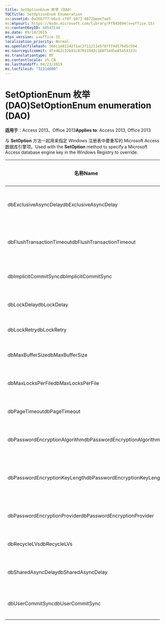 ```yaml
---
title: SetOptionEnum 枚举 (DAO)
TOCTitle: SetOptionEnum Enumeration
ms:assetid: 0a26b7f7-b6cd-cf0f-1071-d872beeefaa5
ms:mtpsurl: https://msdn.microsoft.com/library/Ff845094(v=office.15)
ms:contentKeyID: 48543144
ms.date: 09/18/2015
mtps_version: v=office.15
localization_priority: Normal
ms.openlocfilehash: 566c1e01242f1ac3711211e5f87ff4d176d5c594
ms.sourcegitcommit: 8fe462c32b91c87911942c188f3445e85a54137c
ms.translationtype: MT
ms.contentlocale: zh-CN
ms.lasthandoff: 04/23/2019
ms.locfileid: "32314600"
---
```

# <a name="setoptionenum-enumeration-dao"></a><span data-ttu-id="5ba96-102">SetOptionEnum 枚举 (DAO)</span><span class="sxs-lookup"><span data-stu-id="5ba96-102">SetOptionEnum enumeration (DAO)</span></span>


<span data-ttu-id="5ba96-103">**适用于**：Access 2013、Office 2013</span><span class="sxs-lookup"><span data-stu-id="5ba96-103">**Applies to**: Access 2013, Office 2013</span></span>

<span data-ttu-id="5ba96-104">与 **SetOption** 方法一起用来指定 Windows 注册表中要重写的 Microsoft Access 数据库引擎项。</span><span class="sxs-lookup"><span data-stu-id="5ba96-104">Used with the **SetOption** method to specify a Microsoft Access database engine key in the Windows Registry to override.</span></span>

<table>
<colgroup>
<col style="width: 33%" />
<col style="width: 33%" />
<col style="width: 33%" />
</colgroup>
<thead>
<tr class="header">
<th><p><span data-ttu-id="5ba96-105">名称</span><span class="sxs-lookup"><span data-stu-id="5ba96-105">Name</span></span></p></th>
<th><p><span data-ttu-id="5ba96-106">值</span><span class="sxs-lookup"><span data-stu-id="5ba96-106">Value</span></span></p></th>
<th><p><span data-ttu-id="5ba96-107">说明</span><span class="sxs-lookup"><span data-stu-id="5ba96-107">Description</span></span></p></th>
</tr>
</thead>
<tbody>
<tr class="odd">
<td><p><span data-ttu-id="5ba96-108">dbExclusiveAsyncDelay</span><span class="sxs-lookup"><span data-stu-id="5ba96-108">dbExclusiveAsyncDelay</span></span></p></td>
<td><p><span data-ttu-id="5ba96-109">60</span><span class="sxs-lookup"><span data-stu-id="5ba96-109">60</span></span></p></td>
<td><p><span data-ttu-id="5ba96-110">ExclusiveAsyncDelay 项。</span><span class="sxs-lookup"><span data-stu-id="5ba96-110">The ExclusiveAsyncDelay key.</span></span></p></td>
</tr>
<tr class="even">
<td><p><span data-ttu-id="5ba96-111">dbFlushTransactionTimeout</span><span class="sxs-lookup"><span data-stu-id="5ba96-111">dbFlushTransactionTimeout</span></span></p></td>
<td><p><span data-ttu-id="5ba96-112">66</span><span class="sxs-lookup"><span data-stu-id="5ba96-112">66</span></span></p></td>
<td><p><span data-ttu-id="5ba96-113">FlushTransactionTimeout 项。</span><span class="sxs-lookup"><span data-stu-id="5ba96-113">The FlushTransactionTimeout key.</span></span></p></td>
</tr>
<tr class="odd">
<td><p><span data-ttu-id="5ba96-114">dbImplicitCommitSync</span><span class="sxs-lookup"><span data-stu-id="5ba96-114">dbImplicitCommitSync</span></span></p></td>
<td><p><span data-ttu-id="5ba96-115">59</span><span class="sxs-lookup"><span data-stu-id="5ba96-115">59</span></span></p></td>
<td><p><span data-ttu-id="5ba96-116">ImplicitCommitSync 项。</span><span class="sxs-lookup"><span data-stu-id="5ba96-116">The ImplicitCommitSync key.</span></span></p></td>
</tr>
<tr class="even">
<td><p><span data-ttu-id="5ba96-117">dbLockDelay</span><span class="sxs-lookup"><span data-stu-id="5ba96-117">dbLockDelay</span></span></p></td>
<td><p><span data-ttu-id="5ba96-118">63</span><span class="sxs-lookup"><span data-stu-id="5ba96-118">63</span></span></p></td>
<td><p><span data-ttu-id="5ba96-119">LockDelay 项。</span><span class="sxs-lookup"><span data-stu-id="5ba96-119">The LockDelay key.</span></span></p></td>
</tr>
<tr class="odd">
<td><p><span data-ttu-id="5ba96-120">dbLockRetry</span><span class="sxs-lookup"><span data-stu-id="5ba96-120">dbLockRetry</span></span></p></td>
<td><p><span data-ttu-id="5ba96-121">57</span><span class="sxs-lookup"><span data-stu-id="5ba96-121">57</span></span></p></td>
<td><p><span data-ttu-id="5ba96-122">LockRetry 项。</span><span class="sxs-lookup"><span data-stu-id="5ba96-122">The LockRetry key.</span></span></p></td>
</tr>
<tr class="even">
<td><p><span data-ttu-id="5ba96-123">dbMaxBufferSize</span><span class="sxs-lookup"><span data-stu-id="5ba96-123">dbMaxBufferSize</span></span></p></td>
<td><p><span data-ttu-id="5ba96-124">utf-8</span><span class="sxs-lookup"><span data-stu-id="5ba96-124">8</span></span></p></td>
<td><p><span data-ttu-id="5ba96-125">MaxBufferSize 项。</span><span class="sxs-lookup"><span data-stu-id="5ba96-125">The MaxBufferSize key.</span></span></p></td>
</tr>
<tr class="odd">
<td><p><span data-ttu-id="5ba96-126">dbMaxLocksPerFile</span><span class="sxs-lookup"><span data-stu-id="5ba96-126">dbMaxLocksPerFile</span></span></p></td>
<td><p><span data-ttu-id="5ba96-127">62</span><span class="sxs-lookup"><span data-stu-id="5ba96-127">62</span></span></p></td>
<td><p><span data-ttu-id="5ba96-128">MaxLocksPerFile 项。</span><span class="sxs-lookup"><span data-stu-id="5ba96-128">The MaxLocksPerFile key.</span></span></p></td>
</tr>
<tr class="even">
<td><p><span data-ttu-id="5ba96-129">dbPageTimeout</span><span class="sxs-lookup"><span data-stu-id="5ba96-129">dbPageTimeout</span></span></p></td>
<td><p><span data-ttu-id="5ba96-130">型</span><span class="sxs-lookup"><span data-stu-id="5ba96-130">6</span></span></p></td>
<td><p><span data-ttu-id="5ba96-131">PageTimeout 项。</span><span class="sxs-lookup"><span data-stu-id="5ba96-131">The PageTimeout key.</span></span></p></td>
</tr>
<tr class="odd">
<td><p><span data-ttu-id="5ba96-132">dbPasswordEncryptionAlgorithm</span><span class="sxs-lookup"><span data-stu-id="5ba96-132">dbPasswordEncryptionAlgorithm</span></span></p></td>
<td><p><span data-ttu-id="5ba96-133">81</span><span class="sxs-lookup"><span data-stu-id="5ba96-133">81</span></span></p></td>
<td><p><span data-ttu-id="5ba96-134">加密算法的名称。</span><span class="sxs-lookup"><span data-stu-id="5ba96-134">The name of the encryption algorithm.</span></span></p></td>
</tr>
<tr class="even">
<td><p><span data-ttu-id="5ba96-135">dbPasswordEncryptionKeyLength</span><span class="sxs-lookup"><span data-stu-id="5ba96-135">dbPasswordEncryptionKeyLength</span></span></p></td>
<td><p><span data-ttu-id="5ba96-136">82</span><span class="sxs-lookup"><span data-stu-id="5ba96-136">82</span></span></p></td>
<td><p><span data-ttu-id="5ba96-p101">加密密钥长度。必须是从 40 开始的 8 的倍数。</span><span class="sxs-lookup"><span data-stu-id="5ba96-p101">The encryption key length. Must be a multiple of 8, starting at 40.</span></span></p></td>
</tr>
<tr class="odd">
<td><p><span data-ttu-id="5ba96-139">dbPasswordEncryptionProvider</span><span class="sxs-lookup"><span data-stu-id="5ba96-139">dbPasswordEncryptionProvider</span></span></p></td>
<td><p><span data-ttu-id="5ba96-140">80</span><span class="sxs-lookup"><span data-stu-id="5ba96-140">80</span></span></p></td>
<td><p><span data-ttu-id="5ba96-141">加密提供程序的名称。</span><span class="sxs-lookup"><span data-stu-id="5ba96-141">The name of the encryption provider.</span></span></p></td>
</tr>
<tr class="even">
<td><p><span data-ttu-id="5ba96-142">dbRecycleLVs</span><span class="sxs-lookup"><span data-stu-id="5ba96-142">dbRecycleLVs</span></span></p></td>
<td><p><span data-ttu-id="5ba96-143">65</span><span class="sxs-lookup"><span data-stu-id="5ba96-143">65</span></span></p></td>
<td><p><span data-ttu-id="5ba96-144">RecycleLVs 项。</span><span class="sxs-lookup"><span data-stu-id="5ba96-144">The RecycleLVs key.</span></span></p></td>
</tr>
<tr class="odd">
<td><p><span data-ttu-id="5ba96-145">dbSharedAsyncDelay</span><span class="sxs-lookup"><span data-stu-id="5ba96-145">dbSharedAsyncDelay</span></span></p></td>
<td><p><span data-ttu-id="5ba96-146">61</span><span class="sxs-lookup"><span data-stu-id="5ba96-146">61</span></span></p></td>
<td><p><span data-ttu-id="5ba96-147">SharedAsyncDelay 项。</span><span class="sxs-lookup"><span data-stu-id="5ba96-147">The SharedAsyncDelay key.</span></span></p></td>
</tr>
<tr class="even">
<td><p><span data-ttu-id="5ba96-148">dbUserCommitSync</span><span class="sxs-lookup"><span data-stu-id="5ba96-148">dbUserCommitSync</span></span></p></td>
<td><p><span data-ttu-id="5ba96-149">58</span><span class="sxs-lookup"><span data-stu-id="5ba96-149">58</span></span></p></td>
<td><p><span data-ttu-id="5ba96-150">UserCommitSync 项。</span><span class="sxs-lookup"><span data-stu-id="5ba96-150">The UserCommitSync key.</span></span></p></td>
</tr>
</tbody>
</table>

